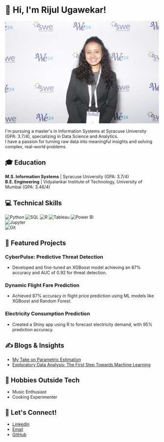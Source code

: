 # 👋 Hi, I'm Rijul Ugawekar!

![Rijul's Profile Image](https://github.com/techwthjul/techwthjul.github.io/blob/main/rijul%20photo.jpg?raw=true)

I'm pursuing a master's in Information Systems at Syracuse University (GPA: 3.7/4), specializing in Data Science and Analytics.  
I have a passion for turning raw data into meaningful insights and solving complex, real-world problems.

## 🎓 Education
**M.S. Information Systems** | Syracuse University (GPA: 3.7/4)  
**B.E. Engineering** | Vidyalankar Institute of Technology, University of Mumbai (GPA: 3.46/4)

## 💻 Technical Skills
![Python](https://img.shields.io/badge/Python-3776AB?style=flat-square&logo=python&logoColor=white) 
![SQL](https://img.shields.io/badge/SQL-4479A1?style=flat-square&logo=sql&logoColor=white) 
![R](https://img.shields.io/badge/R-276DC3?style=flat-square&logo=r&logoColor=white) 
![Tableau](https://img.shields.io/badge/Tableau-E97627?style=flat-square&logo=tableau&logoColor=white) 
![Power BI](https://img.shields.io/badge/Power%20BI-F2C811?style=flat-square&logo=powerbi&logoColor=white)  
![Jupyter](https://img.shields.io/badge/Jupyter-F37626?style=flat-square&logo=jupyter&logoColor=white)  
![Git](https://img.shields.io/badge/Git-F05032?style=flat-square&logo=git&logoColor=white)

## 🚀 Featured Projects

### CyberPulse: Predictive Threat Detection
- Developed and fine-tuned an XGBoost model achieving an 87% accuracy and AUC of 0.92 for threat detection.

### Dynamic Flight Fare Prediction
- Achieved 87% accuracy in flight price prediction using ML models like XGBoost and Random Forest.

### Electricity Consumption Prediction
- Created a Shiny app using R to forecast electricity demand, with 95% prediction accuracy.

## ✍️ Blogs & Insights
- [My Take on Parametric Estimation](#)
- [Exploratory Data Analysis: The First Step Towards Machine Learning](#)

## 🎵 Hobbies Outside Tech
- Music Enthusiast
- Cooking Experimenter

## 📱 Let's Connect!
- [LinkedIn](https://www.linkedin.com/in/rijul-ugawekar/)
- [Email](mailto:rnugawek@syr.edu)
- [GitHub](https://github.com/techwthjul)
